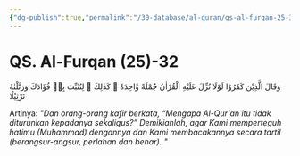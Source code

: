 ```yaml
---
{"dg-publish":true,"permalink":"/30-database/al-quran/qs-al-furqan-25-32/"}
---
```



# QS. Al-Furqan (25)-32
وَقَالَ الَّذِيْنَ كَفَرُوْا لَوْلَا نُزِّلَ عَلَيْهِ الْقُرْاٰنُ جُمْلَةً وَّاحِدَةً ۛ كَذٰلِكَ ۛ لِنُثَبِّتَ بِهٖ فُؤَادَكَ وَرَتَّلْنٰهُ تَرْتِيْلًا 

Artinya: *"Dan orang-orang kafir berkata, “Mengapa Al-Qur'an itu tidak diturunkan kepadanya sekaligus?” Demikianlah, agar Kami memperteguh hatimu (Muhammad) dengannya dan Kami membacakannya secara tartil (berangsur-angsur, perlahan dan benar). "*
